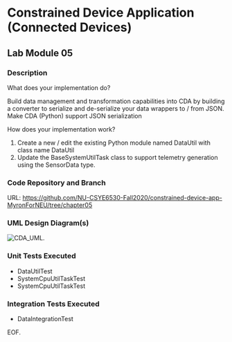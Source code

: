 # Constrained Device Application (Connected Devices)

## Lab Module 05


### Description

What does your implementation do? 

Build data management and transformation capabilities into CDA by building a converter to serialize and de-serialize your data wrappers to / from JSON. Make CDA (Python) support JSON serialization

How does your implementation work?

1.	Create a new / edit the existing Python module named DataUtil with class name DataUtil
2.	Update the BaseSystemUtilTask class to support telemetry generation using the SensorData type.


### Code Repository and Branch

URL: https://github.com/NU-CSYE6530-Fall2020/constrained-device-app-MyronForNEU/tree/chapter05

### UML Design Diagram(s)

![CDA_UML](https://github.com/NU-CSYE6530-Fall2020/constrained-device-app-MyronForNEU/blob/chapter05/exercises/chapter05/CDA.jpg).


### Unit Tests Executed

- DataUtilTest
- SystemCpuUtilTaskTest
- SystemCpuUtilTaskTest

### Integration Tests Executed

- DataIntegrationTest

EOF.
